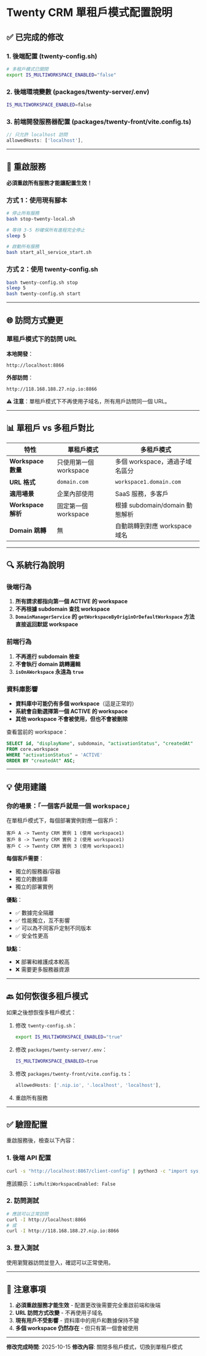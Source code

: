 # Twenty CRM 單租戶模式配置說明

## ✅ 已完成的修改

### 1. 後端配置 (twenty-config.sh)
```bash
# 多租戶模式已關閉
export IS_MULTIWORKSPACE_ENABLED="false"
```

### 2. 後端環境變數 (packages/twenty-server/.env)
```bash
IS_MULTIWORKSPACE_ENABLED=false
```

### 3. 前端開發服務器配置 (packages/twenty-front/vite.config.ts)
```typescript
// 只允許 localhost 訪問
allowedHosts: ['localhost'],
```

---

## 🔄 重啟服務

**必須重啟所有服務才能讓配置生效！**

### 方式 1：使用現有腳本
```bash
# 停止所有服務
bash stop-twenty-local.sh

# 等待 3-5 秒確保所有進程完全停止
sleep 5

# 啟動所有服務
bash start_all_service_start.sh
```

### 方式 2：使用 twenty-config.sh
```bash
bash twenty-config.sh stop
sleep 5
bash twenty-config.sh start
```

---

## 🌐 訪問方式變更

### 單租戶模式下的訪問 URL

**本地開發**：
```
http://localhost:8866
```

**外部訪問**：
```
http://118.168.188.27.nip.io:8866
```

**⚠️ 注意**：單租戶模式下不再使用子域名，所有用戶訪問同一個 URL。

---

## 📊 單租戶 vs 多租戶對比

| 特性 | 單租戶模式 | 多租戶模式 |
|------|-----------|-----------|
| **Workspace 數量** | 只使用第一個 workspace | 多個 workspace，通過子域名區分 |
| **URL 格式** | `domain.com` | `workspace1.domain.com` |
| **適用場景** | 企業內部使用 | SaaS 服務，多客戶 |
| **Workspace 解析** | 固定第一個 workspace | 根據 subdomain/domain 動態解析 |
| **Domain 跳轉** | 無 | 自動跳轉到對應 workspace 域名 |

---

## 🔍 系統行為說明

### 後端行為
1. **所有請求都指向第一個 ACTIVE 的 workspace**
2. **不再根據 subdomain 查找 workspace**
3. **`DomainManagerService` 的 `getWorkspaceByOriginOrDefaultWorkspace` 方法直接返回默認 workspace**

### 前端行為
1. **不再進行 subdomain 檢查**
2. **不會執行 domain 跳轉邏輯**
3. **`isOnAWorkspace` 永遠為 `true`**

### 資料庫影響
- **資料庫中可能仍有多個 workspace**（這是正常的）
- **系統會自動選擇第一個 ACTIVE 的 workspace**
- **其他 workspace 不會被使用，但也不會被刪除**

查看當前的 workspace：
```sql
SELECT id, "displayName", subdomain, "activationStatus", "createdAt"
FROM core.workspace 
WHERE "activationStatus" = 'ACTIVE'
ORDER BY "createdAt" ASC;
```

---

## 💡 使用建議

### 你的場景：「一個客戶就是一個 workspace」

在單租戶模式下，每個部署實例對應一個客戶：

```
客戶 A -> Twenty CRM 實例 1 (使用 workspace1)
客戶 B -> Twenty CRM 實例 2 (使用 workspace1) 
客戶 C -> Twenty CRM 實例 3 (使用 workspace1)
```

**每個客戶需要**：
- 獨立的服務器/容器
- 獨立的數據庫
- 獨立的部署實例

**優點**：
- ✅ 數據完全隔離
- ✅ 性能獨立，互不影響
- ✅ 可以為不同客戶定制不同版本
- ✅ 安全性更高

**缺點**：
- ❌ 部署和維護成本較高
- ❌ 需要更多服務器資源

---

## 🔙 如何恢復多租戶模式

如果之後想恢復多租戶模式：

1. 修改 `twenty-config.sh`：
   ```bash
   export IS_MULTIWORKSPACE_ENABLED="true"
   ```

2. 修改 `packages/twenty-server/.env`：
   ```bash
   IS_MULTIWORKSPACE_ENABLED=true
   ```

3. 修改 `packages/twenty-front/vite.config.ts`：
   ```typescript
   allowedHosts: ['.nip.io', '.localhost', 'localhost'],
   ```

4. 重啟所有服務

---

## ✅ 驗證配置

重啟服務後，檢查以下內容：

### 1. 後端 API 配置
```bash
curl -s "http://localhost:8867/client-config" | python3 -c "import sys, json; data=json.load(sys.stdin); print('isMultiWorkspaceEnabled:', data.get('isMultiWorkspaceEnabled'))"
```
應該顯示：`isMultiWorkspaceEnabled: False`

### 2. 訪問測試
```bash
# 應該可以正常訪問
curl -I http://localhost:8866
# 或
curl -I http://118.168.188.27.nip.io:8866
```

### 3. 登入測試
使用瀏覽器訪問並登入，確認可以正常使用。

---

## 📝 注意事項

1. **必須重啟服務才能生效** - 配置更改後需要完全重啟前端和後端
2. **URL 訪問方式改變** - 不再使用子域名
3. **現有用戶不受影響** - 資料庫中的用戶和數據保持不變
4. **多個 workspace 仍然存在** - 但只有第一個會被使用

---

**修改完成時間**: 2025-10-15
**修改內容**: 關閉多租戶模式，切換到單租戶模式

